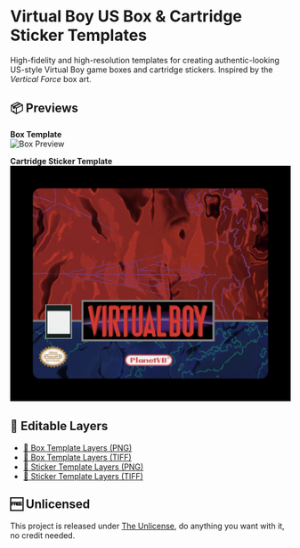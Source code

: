 # Virtual Boy US Box & Cartridge Sticker Templates

High-fidelity and high-resolution templates for creating authentic-looking US-style Virtual Boy game boxes and cartridge stickers. Inspired by the *Vertical Force* box art.

## 📦 Previews

**Box Template**  
![Box Preview](./Box%20Template/Box%20Template%20Preview.jpg)

**Cartridge Sticker Template**  
![Sticker Preview](./Cartridge%20Sticker%20Template/Sticker%20Template%20Preview.jpg)

## 🎨 Editable Layers

- [📁 Box Template Layers (PNG)](./Box%20Template/PNG%20Box%20Template%20Layers.zip)
- [📁 Box Template Layers (TIFF)](./Box%20Template/TIFF%20Box%20Template%20Layers.zip)
- [📁 Sticker Template Layers (PNG)](./Cartridge%20Sticker%20Template/PNG%20Sticker%20Template%20Layers.zip)
- [📁 Sticker Template Layers (TIFF)](./Cartridge%20Sticker%20Template/TIFF%20Sticker%20Template%20Layers.zip)

## 🆓 Unlicensed

This project is released under [The Unlicense](https://unlicense.org/), do anything you want with it, no credit needed.
